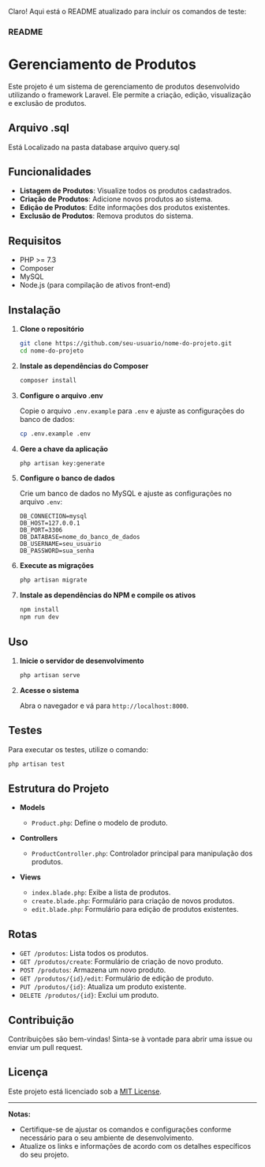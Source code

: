 Claro! Aqui está o README atualizado para incluir os comandos de teste:

### README

# Gerenciamento de Produtos

Este projeto é um sistema de gerenciamento de produtos desenvolvido utilizando o framework Laravel. Ele permite a criação, edição, visualização e exclusão de produtos.




## Arquivo .sql 

Está Localizado na pasta database arquivo query.sql

## Funcionalidades

- **Listagem de Produtos**: Visualize todos os produtos cadastrados.
- **Criação de Produtos**: Adicione novos produtos ao sistema.
- **Edição de Produtos**: Edite informações dos produtos existentes.
- **Exclusão de Produtos**: Remova produtos do sistema.

## Requisitos

- PHP >= 7.3
- Composer
- MySQL
- Node.js (para compilação de ativos front-end)

## Instalação

1. **Clone o repositório**

   ```bash
   git clone https://github.com/seu-usuario/nome-do-projeto.git
   cd nome-do-projeto
   ```

2. **Instale as dependências do Composer**

   ```bash
   composer install
   ```

3. **Configure o arquivo .env**

   Copie o arquivo `.env.example` para `.env` e ajuste as configurações do banco de dados:

   ```bash
   cp .env.example .env
   ```

4. **Gere a chave da aplicação**

   ```bash
   php artisan key:generate
   ```

5. **Configure o banco de dados**

   Crie um banco de dados no MySQL e ajuste as configurações no arquivo `.env`:

   ```env
   DB_CONNECTION=mysql
   DB_HOST=127.0.0.1
   DB_PORT=3306
   DB_DATABASE=nome_do_banco_de_dados
   DB_USERNAME=seu_usuario
   DB_PASSWORD=sua_senha
   ```

6. **Execute as migrações**

   ```bash
   php artisan migrate
   ```

7. **Instale as dependências do NPM e compile os ativos**

   ```bash
   npm install
   npm run dev
   ```

## Uso

1. **Inicie o servidor de desenvolvimento**

   ```bash
   php artisan serve
   ```

2. **Acesse o sistema**

   Abra o navegador e vá para `http://localhost:8000`.

## Testes

Para executar os testes, utilize o comando:

```bash
php artisan test
```

## Estrutura do Projeto

- **Models**
  - `Product.php`: Define o modelo de produto.

- **Controllers**
  - `ProductController.php`: Controlador principal para manipulação dos produtos.

- **Views**
  - `index.blade.php`: Exibe a lista de produtos.
  - `create.blade.php`: Formulário para criação de novos produtos.
  - `edit.blade.php`: Formulário para edição de produtos existentes.

## Rotas

- `GET /produtos`: Lista todos os produtos.
- `GET /produtos/create`: Formulário de criação de novo produto.
- `POST /produtos`: Armazena um novo produto.
- `GET /produtos/{id}/edit`: Formulário de edição de produto.
- `PUT /produtos/{id}`: Atualiza um produto existente.
- `DELETE /produtos/{id}`: Exclui um produto.

## Contribuição

Contribuições são bem-vindas! Sinta-se à vontade para abrir uma issue ou enviar um pull request.

## Licença

Este projeto está licenciado sob a [MIT License](LICENSE).

---

**Notas:**

- Certifique-se de ajustar os comandos e configurações conforme necessário para o seu ambiente de desenvolvimento.
- Atualize os links e informações de acordo com os detalhes específicos do seu projeto.